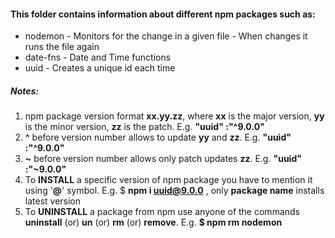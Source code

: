 #### This folder contains information about different npm packages such as:

* nodemon - Monitors for the change in a given file - When changes it runs the file again
* date-fns - Date and Time functions
* uuid - Creates a unique id each time

##### Notes:
1. npm package version format __xx.yy.zz__, where __xx__ is the major version, __yy__ is the minor version, __zz__ is the patch. E.g. __"uuid" :"^9.0.0"__
2. __^__ before version number allows to update __yy__ and __zz__. E.g. **"uuid" :"^9.0.0"**
3. __~__ before version number allows only patch updates __zz__. E.g. **"uuid" :"~9.0.0"**
4. To __INSTALL__ a specific version of npm package you have to mention it using '__@__' symbol. E.g. $ **npm i uuid@9.0.0** , only **package name** installs latest version
5. To __UNINSTALL__ a package from npm use anyone of the commands **uninstall** (or) **un** (or) **rm** (or) __remove__. E.g. __$ npm rm nodemon__
